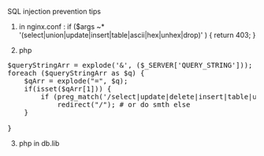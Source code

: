 
SQL injection prevention tips
1) in nginx.conf :
if ($args ~* '(select|union|update|insert|table|ascii|hex|unhex|drop)' ) { return 403; }

2) php
<pre>
$queryStringArr = explode('&', ($_SERVER['QUERY_STRING']));
foreach ($queryStringArr as $q) {
    $qArr = explode("=", $q);
    if(isset($qArr[1])) {
        if (preg_match('/select|update|delete|insert|table|union|join|hex|unhex|drop/i',$qArr[1]))
            redirect("/"); # or do smth else
    }

}
</pre>
3) php in db.lib 
